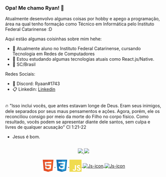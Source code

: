 ### Opa! Me chamo Ryan! 🥳
Atualmente desenvolvo algumas coisas por hobby e apego a programação, área na qual tenho formação como Técnico em Informática pelo Instituto Federal Catarinense :D

Aqui estão algumas coisinhas sobre mim hehe:
- 📖 Atualmente aluno no Instituto Federal Catarinense, cursando Tecnologia em Redes de Computadores
- 🧐 Estou estudando algumas tecnologias atuais como React.js/Native.
- 📍 SC/Brasil

Redes Sociais:
- 💎 Discord: Ryaan#1743
- 📋 Linkedin: <a href="https://www.linkedin.com/in/ryan-silva-17a276242">Linkedin</a>

##
🔥 "Isso inclui vocês, que antes estavam longe de Deus. Eram seus inimigos, dele separados por seus maus pensamentos e ações. Agora, porém, ele os reconciliou consigo por meio da morte do Filho no corpo físico. Como resultado, vocês podem se apresentar diante dele santos, sem culpa e livres de qualquer acusação" Cl 1:21-22
- Jesus é bom. 
##

<div align="center">
  <a href="https://github.com/Ryansv1">
  <img height="180em" src="https://github-readme-stats.vercel.app/api?username=Ryansv1&show_icons=true&theme=dracula&include_all_commits=true&count_private=true"/>
  <img height="180em" src="https://github-readme-stats.vercel.app/api/top-langs/?username=Ryansv1&layout=compact&langs_count=7&theme=dracula"/>
</div>
<div align="center" style="display: inline_block;"><br>
  <img align="center" alt="HTML-icon" width="40" src="https://raw.githubusercontent.com/devicons/devicon/master/icons/html5/html5-original.svg">
  <img align="center" alt="CSS-icon"ht="30" width="40" src="https://raw.githubusercontent.com/devicons/devicon/master/icons/css3/css3-original.svg">
  <img align="center" alt="Js-icon"ht="30" width="40" src="https://raw.githubusercontent.com/devicons/devicon/master/icons/javascript/javascript-plain.svg">
  <img align="center" alt="Js-icon"ht="30" width="40" src="https://cdn.jsdelivr.net/gh/devicons/devicon/icons/react/react-original.svg">
  <img align="center" alt="Js-icon"ht="30" width="40" src="https://cdn.jsdelivr.net/gh/devicons/devicon/icons/nodejs/nodejs-plain.svg" >
</div>  

